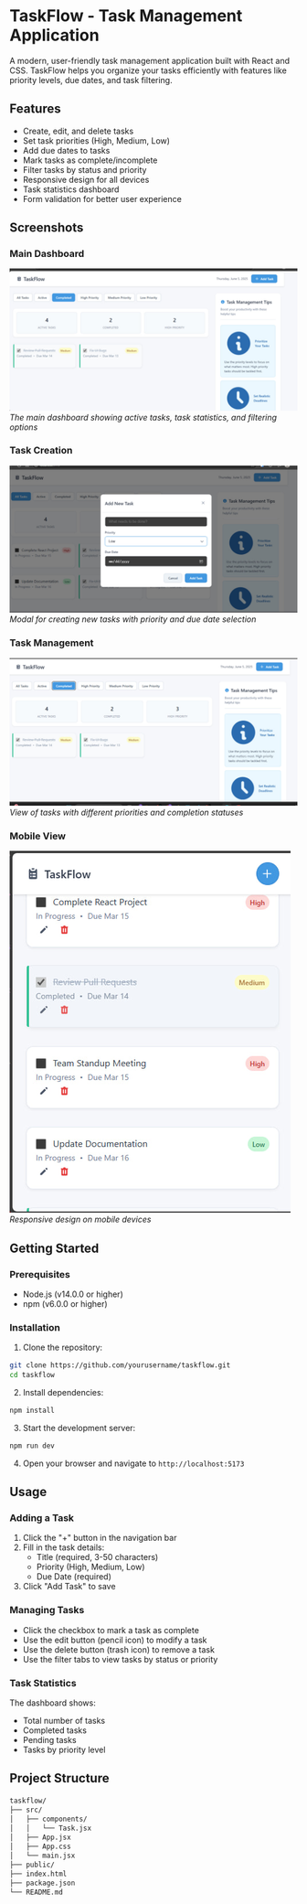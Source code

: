 # TaskFlow - Task Management Application

A modern, user-friendly task management application built with React and CSS. TaskFlow helps you organize your tasks efficiently with features like priority levels, due dates, and task filtering.

## Features

- Create, edit, and delete tasks
- Set task priorities (High, Medium, Low)
- Add due dates to tasks
- Mark tasks as complete/incomplete
- Filter tasks by status and priority
- Responsive design for all devices
- Task statistics dashboard
- Form validation for better user experience

## Screenshots

### Main Dashboard

![Main Dashboard](docs/main-dashboard.jpg)
_The main dashboard showing active tasks, task statistics, and filtering options_

### Task Creation

![Task Creation](docs/task-creation.jpg)
_Modal for creating new tasks with priority and due date selection_

### Task Management

![Task Management](docs/task-management.jpg)
_View of tasks with different priorities and completion statuses_

### Mobile View

![Mobile View](docs/mobile-view.jpg)
_Responsive design on mobile devices_

## Getting Started

### Prerequisites

- Node.js (v14.0.0 or higher)
- npm (v6.0.0 or higher)

### Installation

1. Clone the repository:

```bash
git clone https://github.com/yourusername/taskflow.git
cd taskflow
```

2. Install dependencies:

```bash
npm install
```

3. Start the development server:

```bash
npm run dev
```

4. Open your browser and navigate to `http://localhost:5173`

## Usage

### Adding a Task

1. Click the "+" button in the navigation bar
2. Fill in the task details:
   - Title (required, 3-50 characters)
   - Priority (High, Medium, Low)
   - Due Date (required)
3. Click "Add Task" to save

### Managing Tasks

- Click the checkbox to mark a task as complete
- Use the edit button (pencil icon) to modify a task
- Use the delete button (trash icon) to remove a task
- Use the filter tabs to view tasks by status or priority

### Task Statistics

The dashboard shows:

- Total number of tasks
- Completed tasks
- Pending tasks
- Tasks by priority level

## Project Structure

```
taskflow/
├── src/
│   ├── components/
│   │   └── Task.jsx
│   ├── App.jsx
│   ├── App.css
│   └── main.jsx
├── public/
├── index.html
├── package.json
└── README.md
```
